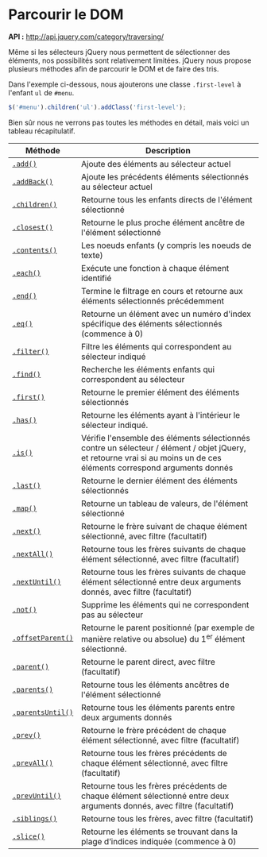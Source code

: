 # Parcourir le DOM

**API :** http://api.jquery.com/category/traversing/

Même si les sélecteurs jQuery nous permettent de sélectionner des éléments, nos possibilités sont relativement limitées. jQuery nous propose plusieurs méthodes afin de parcourir le DOM et de faire des tris.

Dans l'exemple ci-dessous, nous ajouterons une classe `.first-level` à l'enfant `ul` de `#menu`.

```js
$('#menu').children('ul').addClass('first-level');
```

Bien sûr nous ne verrons pas toutes les méthodes en détail, mais voici un tableau récapitulatif.

| Méthode | Description |
| -- | -- |
| [`.add()`](http://api.jquery.com/add/) | Ajoute des éléments au sélecteur actuel |
| [`.addBack()`](http://api.jquery.com/addBack/) | Ajoute les précédents éléments sélectionnés au sélecteur actuel|
| [`.children()`](http://api.jquery.com/children) |  Retourne tous les enfants directs de l'élément sélectionné |
| [`.closest()`](http://api.jquery.com/closest/) |  Retourne le plus proche élément ancêtre de l'élément sélectionné |
| [`.contents()`](http://api.jquery.com/contents/) | Les noeuds enfants (y compris les noeuds de texte) |
| [`.each()`](http://api.jquery.com/each/) | Exécute une fonction à chaque élément identifié |
| [`.end()`](http://api.jquery.com/end/) | Termine le filtrage en cours et retourne aux éléments sélectionnés précédemment |
| [`.eq()`](http://api.jquery.com/eq/) | Retourne un élément avec un numéro d'index spécifique des éléments sélectionnés (commence à 0) |
| [`.filter()`](http://api.jquery.com/filter/) | Filtre les éléments qui correspondent au sélecteur indiqué |
| [`.find()`](http://api.jquery.com/find/) | Recherche les éléments enfants qui correspondent au sélecteur |
| [`.first()`](http://api.jquery.com/first/) | Retourne le premier élément des éléments sélectionnés |
| [`.has()`](http://api.jquery.com/has/) | Retourne les éléments ayant à l'intérieur le sélecteur indiqué. |
| [`.is()`](http://api.jquery.com/is/) | Vérifie l'ensemble des éléments sélectionnés contre un sélecteur / élément / objet jQuery, et retourne vrai si au moins un de ces éléments correspond arguments donnés |
| [`.last()`](http://api.jquery.com/last/) | Retourne le dernier élément des éléments sélectionnés |
| [`.map()`](http://api.jquery.com/map/) | Retourne un tableau de valeurs, de l'élément sélectionné |
| [`.next()`](http://api.jquery.com/next/) | Retourne le frère suivant de chaque élément sélectionné, avec filtre (facultatif) |
| [`.nextAll()`](http://api.jquery.com/nextAll/) | Retourne tous les frères suivants de chaque élément sélectionné, avec filtre (facultatif) |
| [`.nextUntil()`](http://api.jquery.com/nextUntil/) | Retourne tous les frères suivants de chaque élément sélectionné entre deux arguments donnés, avec filtre (facultatif) |
| [`.not()`](http://api.jquery.com/not/) | Supprime les éléments qui ne correspondent pas au sélecteur |
| [`.offsetParent()`](http://api.jquery.com/offsetParent/) | Retourne le parent positionné (par exemple de manière relative ou absolue) du 1<sup>er</sup> élément sélectionné. |
| [`.parent()`](http://api.jquery.com/parent/)| Retourne le parent direct, avec filtre (facultatif) |
| [`.parents()`](http://api.jquery.com/parents/) | Retourne tous les éléments ancêtres de l'élément sélectionné |
| [`.parentsUntil()`](http://api.jquery.com/parentsUntil/) | Retourne tous les éléments parents entre deux arguments donnés |
| [`.prev()`](http://api.jquery.com/prev/) | Retourne le frère précédent de chaque élément sélectionné, avec filtre (facultatif) |
| [`.prevAll()`](http://api.jquery.com/prevAll/) | Retourne tous les frères précédents de chaque élément sélectionné, avec filtre (facultatif) |
| [`.prevUntil()`](http://api.jquery.com/prevUntil/) | Retourne tous les frères précédents de chaque élément sélectionné entre deux arguments donnés, avec filtre (facultatif) |
| [`.siblings()`](http://api.jquery.com/siblings/) | Retourne tous les frères, avec filtre (facultatif) |
| [`.slice()`](http://api.jquery.com/slice/) | Retourne les éléments se trouvant dans la plage d’indices indiquée (commence à 0) |
